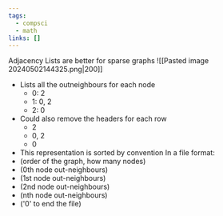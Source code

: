 ```yaml
---
tags:
  - compsci
  - math
links: []
---
```

Adjacency Lists are better for sparse graphs
![[Pasted image 20240502144325.png|200]]
- Lists all the outneighbours for each node
	- 0: 2
	- 1: 0, 2
	- 2: 0
- Could also remove the headers for each row
	- 2
	- 0, 2
	- 0
- This representation is sorted by convention
In a file format:
- (order of the graph, how many nodes)
- (0th node out-neighbours)
- (1st node out-neighbours)
- (2nd node out-neighbours)
- (nth node out-neighbours)
- ('0' to end the file)
